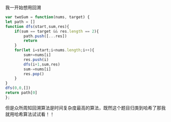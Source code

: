我一开始想用回溯
```javaScript
var twoSum = function(nums, target) {
let path = []
function dfs(start,sum,res){
    if(sum == target && res.length == 2){
        path.push([...res])
        return
    }
    for(let i=start;i<nums.length;i++){
        sum+=nums[i]
        res.push(i)
        dfs(i+1,sum,res)
        sum-=nums[i]
        res.pop()
    }
}
dfs(0,0,[])
return path[0]
};
```

但是众所周知回溯算法是时间复杂度最高的算法，既然这个题目归类到哈希了那我就用哈希算法试试看！！

